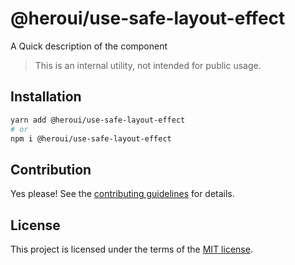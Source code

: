# @heroui/use-safe-layout-effect

A Quick description of the component

> This is an internal utility, not intended for public usage.

## Installation

```sh
yarn add @heroui/use-safe-layout-effect
# or
npm i @heroui/use-safe-layout-effect
```

## Contribution

Yes please! See the
[contributing guidelines](https://github.com/nextui-org/nextui/blob/master/CONTRIBUTING.md)
for details.

## License

This project is licensed under the terms of the
[MIT license](https://github.com/nextui-org/nextui/blob/master/LICENSE).
